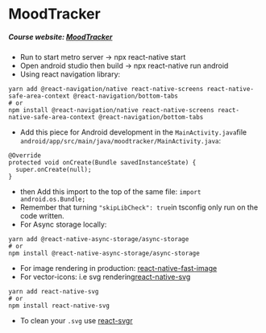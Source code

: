 # MoodTracker
##### Course website: [MoodTracker](https://kadikraman.github.io/react-native-beyond-basics/)
- Run to start metro server -> npx react-native start
- Open android studio then build -> npx react-native run android
- Using react navigation library: 
```
yarn add @react-navigation/native react-native-screens react-native-safe-area-context @react-navigation/bottom-tabs 
# or
npm install @react-navigation/native react-native-screens react-native-safe-area-context @react-navigation/bottom-tabs
```
- Add this piece for Android development in the ` MainActivity.java `file `android/app/src/main/java/moodtracker/MainActivity.java`: 
``` 
@Override
protected void onCreate(Bundle savedInstanceState) {
  super.onCreate(null);
} 
```
- then Add this import to the top of the same file: `import android.os.Bundle;`
- Remember that turning ` "skipLibCheck": true `in tsconfig only run on the code written.
- For Async storage locally: 
```
yarn add @react-native-async-storage/async-storage
# or
npm install @react-native-async-storage/async-storage
```
- For image rendering in production: [react-native-fast-image](https://github.com/DylanVann/react-native-fast-image)
- For vector-icons: i.e svg rendering[react-native-svg](https://github.com/react-native-svg/react-native-svg)
```
yarn add react-native-svg
# or
npm install react-native-svg
 ```
 - To clean your `.svg` use [react-svgr](https://react-svgr.com/playground/)
